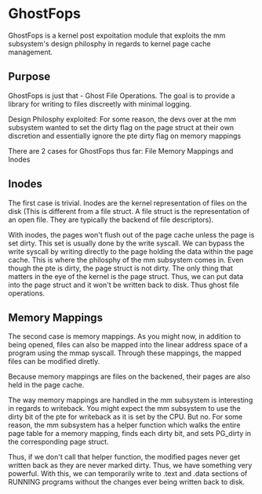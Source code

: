# GhostFops

GhostFops is a kernel post expoitation module that exploits the mm subsystem's design philosphy in regards to kernel page cache management.


## Purpose
GhostFops is just that - Ghost File Operations. The goal is to provide a library for writing to files discreetly with minimal logging. 

Design Philosphy exploited: For some reason, the devs over at the mm subsystem wanted to set the dirty flag on the page struct at their own discretion and essentially ignore the pte dirty flag on memory mappings

There are 2 cases for GhostFops thus far: File Memory Mappings and Inodes

## Inodes

The first case is trivial. Inodes are the kernel representation of files on the disk (This is different from a file struct. A file struct is the representation of an open file. They are typically the backend of file descriptors). 

With inodes, the pages won't flush out of the page cache unless the page is set dirty. This set is usually done by the write syscall. We can bypass the write syscall by writing directly to the page holding the data within the page cache. This is where the philosphy of the mm subsystem comes in. Even though the pte is dirty, the page struct is not dirty. The only thing that matters in the eye of the kernel is the page struct. Thus, we can put data into the page struct and it won't be written back to disk. Thus ghost file operations.

## Memory Mappings

The second case is memory mappings. As you might now, in addition to being opened, files can also be mapped into the linear address space of a program using the mmap syscall. Through these mappings, the mapped files can be modified diretly. 

Because memory mappings are files on the backened, their pages are also held in the page cache.

The way memory mappings are handled in the mm subsystem is interesting in regards to writeback. You might expect the mm subsystem to use the dirty bit of the pte for writeback as it is set by the CPU. But no. For some reason, the mm subsystem has a helper function which walks the entire page table for a memory mapping, finds each dirty bit, and sets PG_dirty in the corresponding page struct.

Thus, if we don't call that helper function, the modified pages never get written back as they are never marked dirty. Thus, we have something very powerful. With this, we can temporarily write to .text and .data sections of RUNNING programs without the changes ever being written back to disk. 

